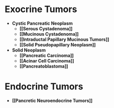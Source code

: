 # Exocrine Tumors
- **Cystic Pancreatic Neoplasm**
	- **[[Serous Cystadenoma]]**
	- **[[Mucinous Cystadenoma]]**
	- **[[Intraductal Papillary Mucinous Tumors]]**
	- **[[Solid Pseudopapillary Neoplasm]]**
- **Solid Neoplasm**
	- **[[Pancreatic Carcinoma]]**
	- **[[Acinar Cell Carcinoma]]**
	- **[[Pancreatoblastoma]]**

# Endocrine Tumors
- **[[Pancretic Neuroendocrine Tumors]]**